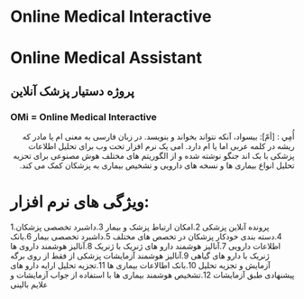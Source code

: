 # **Online Medical Interactive**
# **Online Medical Assistant**
## پروژه دستیار پزشک آنلاین

### **OMi  = Online Medical Interactive**


<dl dir='rtl'>
  أُمِي : [أمّ]: بيسواد، آنكه نتواند بخواند و بنويسد.
در زبان فارسی به معنی ام یا مادر که ریشه در کلمه عربی اما یا ام دارد.
امی یک نرم افزار تحت وب برای تحلیل اطلاعات پزشکی با بک اند جنگو نوشته شده و از الگوریتم های مختلف هوش مصنوعی برای تحزیه تحلیل انواع بیماری ها و نسخه های دارویی و تشخیص بیماری به پزشکان کمک می کند.</dl>



# ویژگی های نرم افزار:
1.پرونده آنلاین پزشکی
2.امکان ارتباط پزشک و بیمار
3.داشبرد تخصصی پزشکان
4.دسته بندی خودکار پزشکان در تخصص های مختلف
5.داشبرد تخصصی بیمار
6.بانک اطلاعات دارویی
7.آنالیز هوشمند دارو های ژنریک با ژنریک
8.آنالیز هوشمند داروی ها ژنریک با دارو های گیاهی
9.آنالیز هوشمند آزمایشات پزشکی از فقط از روی برگه آزمایش و تجزیه تحلیل
10.بانک اطالاعات بیماری ها
11.تجزیه تحلیل ارایه دارو های پیشنهادی طبق آزمایشات
12.تشخیص هوشمند بیماری ها با استفاده از جواب آزمایشات و علایم بالینی
